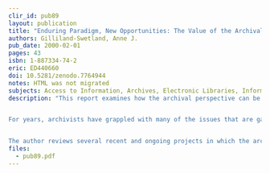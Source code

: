 ```yaml
---
clir_id: pub89
layout: publication
title: "Enduring Paradigm, New Opportunities: The Value of the Archival Perspective in the Digital Environment"
authors: Gilliland-Swetland, Anne J.
pub_date: 2000-02-01
pages: 43
isbn: 1-887334-74-2
eric: ED440660
doi: 10.5281/zenodo.7764944
notes: HTML was not migrated
subjects: Access to Information, Archives, Electronic Libraries, Information Management, Library Collection Development, Preservation, Records Management, Research and Development
description: "This report examines how the archival perspective can be useful in addressing problems faced by those who design, manage, disseminate, and preserve digital information.


For years, archivists have grappled with many of the issues that are gaining broad attention in the digital environment. Since the 1960s, the archival community has worked closely with creators of records and record-keeping systems to develop means to identify and preserve digital records that have no paper counterpart. Emerging dialog about how to define and ensure authenticity in digital objects can also benefit from the archivist’s perspective. Archival institutions serve an important legal function in society, and concern for retaining the evidential value of records has placed the archival community at the forefront of research and development in digital authentication.


The author reviews several recent and ongoing projects in which the archival community has provided leadership in setting the agenda or integrating the archival perspective."
files:
  - pub89.pdf
---
```

